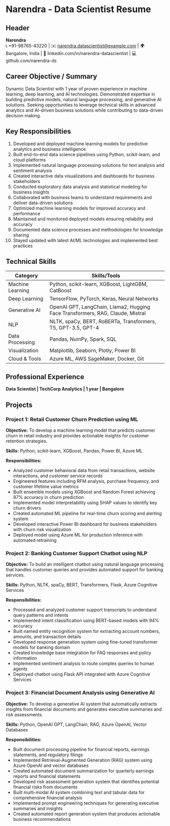 # Narendra - Data Scientist Resume

## Header
**Narendra**  
📞 +91-98765-43220 | ✉️ narendra.datascientist@example.com | 🌍 Bangalore, India | 🔗 linkedin.com/in/narendra-datascientist | 💻 github.com/narendra-ds

## Career Objective / Summary
Dynamic Data Scientist with 1 year of proven experience in machine learning, deep learning, and AI technologies. Demonstrated expertise in building predictive models, natural language processing, and generative AI solutions. Seeking opportunities to leverage technical skills in advanced analytics and AI-driven business solutions while contributing to data-driven decision making.

## Key Responsibilities
1. Developed and deployed machine learning models for predictive analytics and business intelligence
2. Built end-to-end data science pipelines using Python, scikit-learn, and cloud platforms
3. Implemented natural language processing solutions for text analysis and sentiment analysis
4. Created interactive data visualizations and dashboards for business stakeholders
5. Conducted exploratory data analysis and statistical modeling for business insights
6. Collaborated with business teams to understand requirements and deliver data-driven solutions
7. Optimized machine learning models for improved accuracy and performance
8. Maintained and monitored deployed models ensuring reliability and accuracy
9. Documented data science processes and methodologies for knowledge sharing
10. Stayed updated with latest AI/ML technologies and implemented best practices

## Technical Skills

| Category | Skills/Tools |
|----------|--------------|
| Machine Learning | Python, scikit-learn, XGBoost, LightGBM, CatBoost |
| Deep Learning | TensorFlow, PyTorch, Keras, Neural Networks |
| Generative AI | OpenAI GPT, LangChain, Llama2, Hugging Face Transformers, RAG, Claude, Mistral |
| NLP | NLTK, spaCy, BERT, RoBERTa, Transformers, T5, GPT-3.5, GPT-4 |
| Data Processing | Pandas, NumPy, Spark, SQL |
| Visualization | Matplotlib, Seaborn, Plotly, Power BI |
| Cloud & Tools | Azure ML, AWS SageMaker, Docker, Git |

## Professional Experience

**Data Scientist | TechCorp Analytics | 1 year | Bangalore**

## Projects

### Project 1: Retail Customer Churn Prediction using ML

**Objective:** To develop a machine learning model that predicts customer churn in retail industry and provides actionable insights for customer retention strategies.

**Skills:** Python, scikit-learn, XGBoost, Pandas, Power BI, Azure ML

**Responsibilities:**
- Analyzed customer behavioral data from retail transactions, website interactions, and customer service records
- Engineered features including RFM analysis, purchase frequency, and customer lifetime value metrics
- Built ensemble models using XGBoost and Random Forest achieving 87% accuracy in churn prediction
- Implemented model interpretability using SHAP values to identify key churn drivers
- Created automated ML pipeline for real-time churn scoring and alerting system
- Developed interactive Power BI dashboard for business stakeholders with churn risk visualization
- Deployed model using Azure ML for production inference with automated retraining

### Project 2: Banking Customer Support Chatbot using NLP

**Objective:** To build an intelligent chatbot using natural language processing that handles customer queries and provides automated support for banking services.

**Skills:** Python, NLTK, spaCy, BERT, Transformers, Flask, Azure Cognitive Services

**Responsibilities:**
- Processed and analyzed customer support transcripts to understand query patterns and intents
- Implemented intent classification using BERT-based models with 94% accuracy
- Built named entity recognition system for extracting account numbers, amounts, and transaction details
- Developed response generation system using fine-tuned transformer models for banking domain
- Created knowledge base integration for FAQ responses and policy information
- Implemented sentiment analysis to route complex queries to human agents
- Deployed chatbot using Flask API integrated with Azure Cognitive Services

### Project 3: Financial Document Analysis using Generative AI

**Objective:** To develop a generative AI system that automatically extracts insights from financial documents and generates executive summaries and risk assessments.

**Skills:** Python, OpenAI GPT, LangChain, RAG, Azure OpenAI, Vector Databases

**Responsibilities:**
- Built document processing pipeline for financial reports, earnings statements, and regulatory filings
- Implemented Retrieval-Augmented Generation (RAG) system using Azure OpenAI and vector databases
- Created automated document summarization for quarterly earnings reports and financial statements
- Developed risk assessment generation system that identifies potential financial risks from documents
- Built multi-modal AI system combining text and tabular data for comprehensive financial analysis
- Implemented prompt engineering techniques for generating executive summaries and insights
- Created automated report generation system that produces actionable business recommendations
